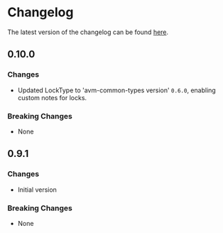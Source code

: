 # Changelog

The latest version of the changelog can be found [here](https://github.com/Azure/bicep-registry-modules/blob/main/avm/res/api-management/service/CHANGELOG.md).

## 0.10.0

### Changes

- Updated LockType to 'avm-common-types version' `0.6.0`, enabling custom notes for locks.

### Breaking Changes

- None

## 0.9.1

### Changes

- Initial version

### Breaking Changes

- None
